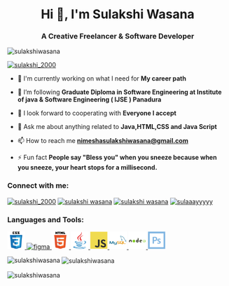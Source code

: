 <h1 align="center">Hi 👋, I'm Sulakshi Wasana</h1>
<h3 align="center">A Creative Freelancer & Software Developer</h3>

<p align="left"> <img src="https://komarev.com/ghpvc/?username=sulakshiwasana&label=Profile%20views&color=0e75b6&style=flat" alt="sulakshiwasana" /> </p>

<p align="left"> <a href="https://twitter.com/sulakshi_2000" target="blank"><img src="https://img.shields.io/twitter/follow/sulakshi_2000?logo=twitter&style=for-the-badge" alt="sulakshi_2000" /></a> </p>

- 🔭 I'm currently working on what I need for **My career path**

- 🌱 I’m following **Graduate Diploma in Software Engineering at Institute of java & Software Engineering ( IJSE ) Panadura**

- 👯 I look forward to cooperating with **Everyone I accept**

- 💬 Ask me about anything related to **Java,HTML,CSS and Java Script**

- 📫 How to reach me **nimeshasulakshiwasana@gmail.com**

- ⚡ Fun fact **People say "Bless you" when you sneeze because when you sneeze, your heart stops for a millisecond.**

<h3 align="left">Connect with me:</h3>
<p align="left">
<a href="https://twitter.com/sulakshi_2000" target="blank"><img align="center" src="https://raw.githubusercontent.com/rahuldkjain/github-profile-readme-generator/master/src/images/icons/Social/twitter.svg" alt="sulakshi_2000" height="30" width="40" /></a>
<a href="https://linkedin.com/in/sulakshi wasana" target="blank"><img align="center" src="https://raw.githubusercontent.com/rahuldkjain/github-profile-readme-generator/master/src/images/icons/Social/linked-in-alt.svg" alt="sulakshi wasana" height="30" width="40" /></a>
<a href="https://fb.com/sulakshi wasana" target="blank"><img align="center" src="https://raw.githubusercontent.com/rahuldkjain/github-profile-readme-generator/master/src/images/icons/Social/facebook.svg" alt="sulakshi wasana" height="30" width="40" /></a>
<a href="https://instagram.com/sulaaayyyyy" target="blank"><img align="center" src="https://raw.githubusercontent.com/rahuldkjain/github-profile-readme-generator/master/src/images/icons/Social/instagram.svg" alt="sulaaayyyyy" height="30" width="40" /></a>
</p>

<h3 align="left">Languages and Tools:</h3>
<p align="left"> <a href="https://www.w3schools.com/css/" target="_blank" rel="noreferrer"> <img src="https://raw.githubusercontent.com/devicons/devicon/master/icons/css3/css3-original-wordmark.svg" alt="css3" width="40" height="40"/> </a> <a href="https://www.figma.com/" target="_blank" rel="noreferrer"> <img src="https://www.vectorlogo.zone/logos/figma/figma-icon.svg" alt="figma" width="40" height="40"/> </a> <a href="https://www.w3.org/html/" target="_blank" rel="noreferrer"> <img src="https://raw.githubusercontent.com/devicons/devicon/master/icons/html5/html5-original-wordmark.svg" alt="html5" width="40" height="40"/> </a> <a href="https://www.java.com" target="_blank" rel="noreferrer"> <img src="https://raw.githubusercontent.com/devicons/devicon/master/icons/java/java-original.svg" alt="java" width="40" height="40"/> </a> <a href="https://developer.mozilla.org/en-US/docs/Web/JavaScript" target="_blank" rel="noreferrer"> <img src="https://raw.githubusercontent.com/devicons/devicon/master/icons/javascript/javascript-original.svg" alt="javascript" width="40" height="40"/> </a> <a href="https://www.mysql.com/" target="_blank" rel="noreferrer"> <img src="https://raw.githubusercontent.com/devicons/devicon/master/icons/mysql/mysql-original-wordmark.svg" alt="mysql" width="40" height="40"/> </a> <a href="https://nodejs.org" target="_blank" rel="noreferrer"> <img src="https://raw.githubusercontent.com/devicons/devicon/master/icons/nodejs/nodejs-original-wordmark.svg" alt="nodejs" width="40" height="40"/> </a> <a href="https://www.photoshop.com/en" target="_blank" rel="noreferrer"> <img src="https://raw.githubusercontent.com/devicons/devicon/master/icons/photoshop/photoshop-line.svg" alt="photoshop" width="40" height="40"/> </a> </p>

<p><img align="left" src="https://github-readme-stats.vercel.app/api/top-langs?username=sulakshiwasana&show_icons=true&locale=en&layout=compact" alt="sulakshiwasana" /></p>

<p>&nbsp;<img align="center" src="https://github-readme-stats.vercel.app/api?username=sulakshiwasana&show_icons=true&locale=en" alt="sulakshiwasana" /></p>

<p><img align="center" src="https://github-readme-streak-stats.herokuapp.com/?user=sulakshiwasana&" alt="sulakshiwasana" /></p>

